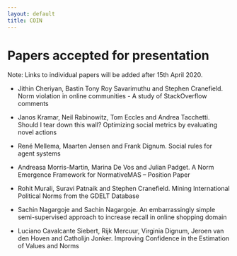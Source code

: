 ```yaml
---
layout: default
title: COIN
---
```


# Papers accepted for presentation

Note: Links to individual papers will be added after 15th April 2020.

- Jithin Cheriyan, Bastin Tony Roy Savarimuthu and Stephen Cranefield. Norm violation in online communities - A study of StackOverflow comments

- Janos Kramar, Neil Rabinowitz, Tom Eccles and Andrea Tacchetti. Should I tear down this wall? Optimizing social metrics by evaluating novel actions

- René Mellema, Maarten Jensen and Frank Dignum. Social rules for agent systems

- Andreasa Morris-Martin, Marina De Vos and Julian Padget. A Norm Emergence Framework for NormativeMAS – Position Paper

- Rohit Murali, Suravi Patnaik and Stephen Cranefield. Mining International Political Norms from the GDELT Database

- Sachin Nagargoje and Sachin Nagargoje. An embarrassingly simple semi-supervised approach to increase recall in online shopping domain

- Luciano Cavalcante Siebert, Rijk Mercuur, Virginia Dignum, Jeroen van den Hoven and Catholijn Jonker. Improving Confidence in the Estimation of Values and Norms

